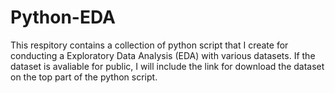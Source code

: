 # Python-EDA

This respitory contains a collection of python script that I create for conducting a Exploratory Data Analysis (EDA) with various datasets.
If the dataset is avaliable for public, I will include the link for download the dataset on the top part of the python script.
